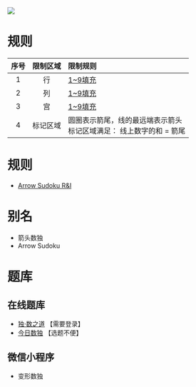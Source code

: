 ![](https://www.gmpuzzles.com/images/blog/GM-ArrowEx.png)

# 规则
| 序号 | 限制区域 | 限制规则 |
| :---: | :---: | :--- |
| 1 | 行 | [1~9填充] |
| 2 | 列 | [1~9填充] |
| 3 | 宫 | [1~9填充] |
| 4 | 标记区域 | 圆圈表示箭尾，线的最远端表示箭头 <br/>标记区域满足： 线上数字的和 = 箭尾 |

# 规则
- [Arrow Sudoku R&I](https://www.gmpuzzles.com/blog/sudoku-rules-and-info/arrow-sudoku-rules-and-info/)

# 别名
- 箭头数独
- Arrow Sudoku

# 题库

## 在线题库
- [独·数之道](http://www.sudokufans.org.cn/lx/game.index.php?type=arrow) 【需要登录】
- [今日数独](https://cn.sudoku.today/g-arrow-sudoku/) 【选题不便】

## 微信小程序
- 变形数独

[1~9填充]: ../../../../rules.md#1~9填充